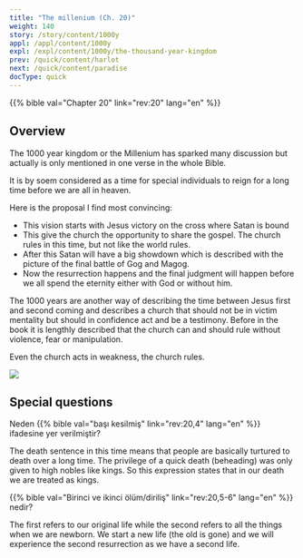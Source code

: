 ```yaml
---
title: "The millenium (Ch. 20)"
weight: 140
story: /story/content/1000y
appl: /appl/content/1000y
expl: /expl/content/1000y/the-thousand-year-kingdom
prev: /quick/content/harlot
next: /quick/content/paradise
docType: quick
---
```


{{% bible val="Chapter 20" link="rev:20" lang="en" %}}

## Overview

The 1000 year kingdom or the Millenium has sparked many discussion but actually is only mentioned in one verse in the whole Bible.

It is by soem considered as a time for special individuals to reign for a long time before we are all in heaven.

Here is the proposal I find most convincing:
- This vision starts with Jesus victory on the cross where Satan is bound
- This give the church the opportunity to share the gospel. The church rules in this time, but not like the world rules.
- After this Satan will have a big showdown which is described with the picture of the final battle of Gog and Magog.
- Now the resurrection happens and the final judgment will happen before we all spend the eternity either with God or without him.

The 1000 years are another way of describing the time between Jesus first and second coming and describes a church that should not be in victim mentality but should in confidence act and be a testimony. Before in the book it is lengthly described that the church can and should rule without violence, fear or manipulation.

Even the church acts in weakness, the church rules.

![](/images/1000_en.jpg)

## Special questions

Neden {{% bible val="başı kesilmiş" link="rev:20,4" lang="en" %}} ifadesine yer verilmiştir? 

The death sentence in this time means that people are basically turtured to death over a long time. The privilege of a quick death (beheading) was only given to high nobles like kings. So this expression states that in our death we are treated as kings.

{{% bible val="Birinci ve ikinci ölüm/diriliş" link="rev:20,5-6" lang="en" %}} nedir?

The first refers to our original life while the second refers to all the things when we are newborn. We start a new life (the old is gone) and we will experience the second resurrection as we have a second life.
